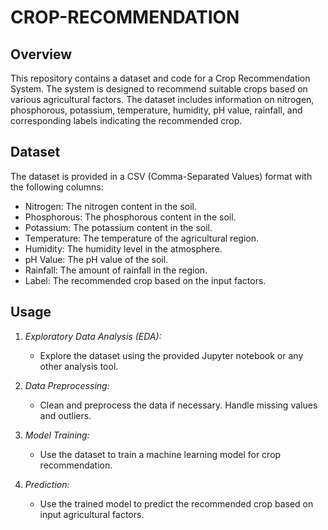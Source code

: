 # CROP-RECOMMENDATION 

## Overview

This repository contains a dataset and code for a Crop Recommendation System. The system is designed to recommend suitable crops based on various agricultural factors. The dataset includes information on nitrogen, phosphorous, potassium, temperature, humidity, pH value, rainfall, and corresponding labels indicating the recommended crop.

## Dataset

The dataset is provided in a CSV (Comma-Separated Values) format with the following columns:

- Nitrogen: The nitrogen content in the soil.
- Phosphorous: The phosphorous content in the soil.
- Potassium: The potassium content in the soil.
- Temperature: The temperature of the agricultural region.
- Humidity: The humidity level in the atmosphere.
- pH Value: The pH value of the soil.
- Rainfall: The amount of rainfall in the region.
- Label: The recommended crop based on the input factors.


## Usage

1. *Exploratory Data Analysis (EDA):*
   - Explore the dataset using the provided Jupyter notebook or any other analysis tool.

2. *Data Preprocessing:*
   - Clean and preprocess the data if necessary. Handle missing values and outliers.

3. *Model Training:*
   - Use the dataset to train a machine learning model for crop recommendation.

4. *Prediction:*
   - Use the trained model to predict the recommended crop based on input agricultural factors.


  

